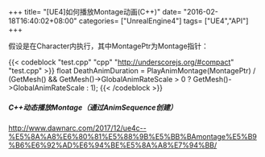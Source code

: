 +++
title= "[UE4]如何播放Montage动画(C++)"
date= "2016-02-18T16:40:02+08:00"
categories= ["UnrealEngine4"]
tags= ["UE4","API"]
+++

假设是在Character内执行，其中MontagePtr为Montage指针：

{{< codeblock "test.cpp" "cpp" "http://underscorejs.org/#compact" "test.cpp" >}}
float DeathAnimDuration = PlayAnimMontage(MontagePtr) / (GetMesh() && GetMesh()->GlobalAnimRateScale > 0 ? GetMesh()->GlobalAnimRateScale : 1);
{{< /codeblock >}}

##### C++动态播放Montage（通过AnimSequence创建）
http://www.dawnarc.com/2017/12/ue4c--%E5%8A%A8%E6%80%81%E5%88%9B%E5%BB%BAmontage%E5%B9%B6%E6%92%AD%E6%94%BE%E5%8A%A8%E7%94%BB/
